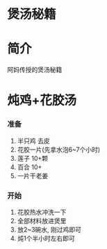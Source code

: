 # 煲汤秘籍

# 简介

阿妈传授的煲汤秘籍

# 炖鸡+花胶汤

### 准备

1. 半只鸡 去皮
2. 花胶一片(先拿水泡6~7个小时)
3. 莲子 10+颗
4. 百合 10+
5. 一片干老姜

### 开始

1. 花胶热水冲洗一下
2. 全部材料放进煲里
3. 放2~3碗水, 刚过鸡即可
4. 炖1个半小时左右即可